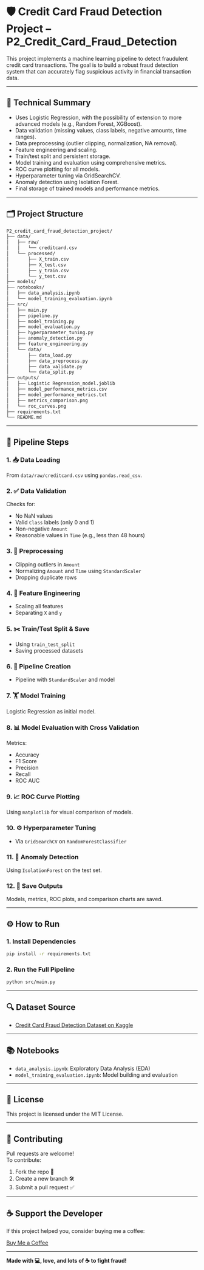 # 🛡️ Credit Card Fraud Detection Project – P2_Credit_Card_Fraud_Detection

This project implements a machine learning pipeline to detect fraudulent credit card transactions. The goal is to build a robust fraud detection system that can accurately flag suspicious activity in financial transaction data.

---

## 🧠 Technical Summary

- Uses Logistic Regression, with the possibility of extension to more advanced models (e.g., Random Forest, XGBoost).
- Data validation (missing values, class labels, negative amounts, time ranges).
- Data preprocessing (outlier clipping, normalization, NA removal).
- Feature engineering and scaling.
- Train/test split and persistent storage.
- Model training and evaluation using comprehensive metrics.
- ROC curve plotting for all models.
- Hyperparameter tuning via GridSearchCV.
- Anomaly detection using Isolation Forest.
- Final storage of trained models and performance metrics.

---

## 🗂 Project Structure

```bash
P2_credit_card_fraud_detection_project/
├── data/
│   ├── raw/
│   │   └── creditcard.csv
│   └── processed/
│       ├── X_train.csv
│       ├── X_test.csv
│       ├── y_train.csv
│       └── y_test.csv
├── models/
├── notebooks/
│   ├── data_analysis.ipynb
│   └── model_training_evaluation.ipynb
├── src/
│   ├── main.py
│   ├── pipeline.py
│   ├── model_training.py
│   ├── model_evaluation.py
│   ├── hyperparameter_tuning.py
│   ├── anomaly_detection.py
│   ├── feature_engineering.py
│   └── data/
│       ├── data_load.py
│       ├── data_preprocess.py
│       ├── data_validate.py
│       └── data_split.py
├── outputs/
│   ├── Logistic Regression_model.joblib
│   ├── model_performance_metrics.csv
│   ├── model_performance_metrics.txt
│   ├── metrics_comparison.png
│   └── roc_curves.png
├── requirements.txt
└── README.md
```

---

## 🚀 Pipeline Steps

### 1. 📥 Data Loading
From `data/raw/creditcard.csv` using `pandas.read_csv`.

### 2. ✅ Data Validation
Checks for:
- No NaN values
- Valid `Class` labels (only 0 and 1)
- Non-negative `Amount`
- Reasonable values in `Time` (e.g., less than 48 hours)

### 3. 🧼 Preprocessing
- Clipping outliers in `Amount`
- Normalizing `Amount` and `Time` using `StandardScaler`
- Dropping duplicate rows

### 4. 🔬 Feature Engineering
- Scaling all features
- Separating `X` and `y`

### 5. ✂️ Train/Test Split & Save
- Using `train_test_split`
- Saving processed datasets

### 6. 🧱 Pipeline Creation
- Pipeline with `StandardScaler` and model

### 7. 🏋️ Model Training
Logistic Regression as initial model.

### 8. 📊 Model Evaluation with Cross Validation
Metrics:
- Accuracy
- F1 Score
- Precision
- Recall
- ROC AUC

### 9. 📈 ROC Curve Plotting
Using `matplotlib` for visual comparison of models.

### 10. ⚙️ Hyperparameter Tuning
- Via `GridSearchCV` on `RandomForestClassifier`

### 11. 🚨 Anomaly Detection
Using `IsolationForest` on the test set.

### 12. 💾 Save Outputs
Models, metrics, ROC plots, and comparison charts are saved.

---

## ⚙️ How to Run

### 1. Install Dependencies
```bash
pip install -r requirements.txt
```

### 2. Run the Full Pipeline
```bash
python src/main.py
```

---

## 🔍 Dataset Source

- [Credit Card Fraud Detection Dataset on Kaggle](https://www.kaggle.com/datasets/mlg-ulb/creditcardfraud)

---

## 📚 Notebooks

- `data_analysis.ipynb`: Exploratory Data Analysis (EDA)
- `model_training_evaluation.ipynb`: Model building and evaluation

---

## 📜 License

This project is licensed under the MIT License.

---

## 🤝 Contributing

Pull requests are welcome!  
To contribute:

1. Fork the repo 🍴  
2. Create a new branch 🛠  
3. Submit a pull request ✅  

---

## ☕ Support the Developer

If this project helped you, consider buying me a coffee:

[Buy Me a Coffee](https://www.coffeebede.com/mahdianfe)

---

**Made with 💻, love, and lots of ☕ to fight fraud!**
